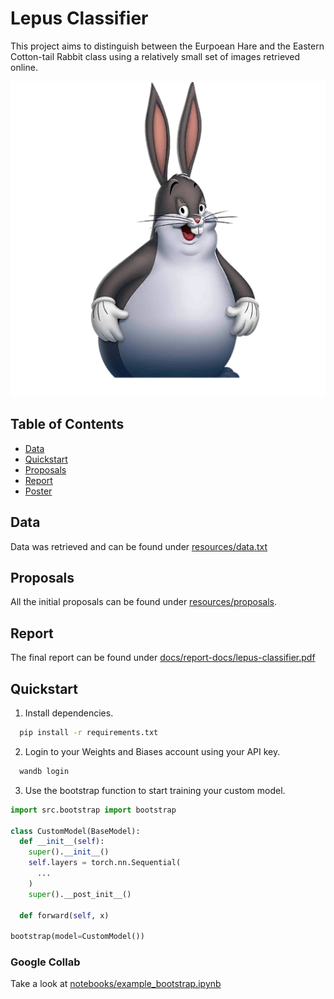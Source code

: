 # Lepus Classifier

This project aims to distinguish between the Eurpoean Hare and the Eastern Cotton-tail Rabbit class
using a relatively small set of images retrieved online.

![Mascot](./assets/mascot.webp)

## Table of Contents

- [Data](#data)
- [Quickstart](#quickstart)
- [Proposals](#proposals)
- [Report](#report)
- [Poster](#poster)

## Data

Data was retrieved and can be found under [resources/data.txt](resources/data.txt)

## Proposals

All the initial proposals can be found under [resources/proposals](docs/proposals/).

## Report

The final report can be found under [docs/report-docs/lepus-classifier.pdf](docs/report-docs/lepus-classifier_report.pdf)

## Quickstart

1. Install dependencies.

```bash
  pip install -r requirements.txt
```

2. Login to your Weights and Biases account using your API key.

```bash
  wandb login
```

3. Use the bootstrap function to start training your custom model.

```python
import src.bootstrap import bootstrap

class CustomModel(BaseModel):
  def __init__(self):
    super().__init__()
    self.layers = torch.nn.Sequential(
      ...
    )
    super().__post_init__()

  def forward(self, x)

bootstrap(model=CustomModel())
```

### Google Collab

Take a look at [notebooks/example_bootstrap.ipynb](notebooks/example_bootstrap.ipynb)

